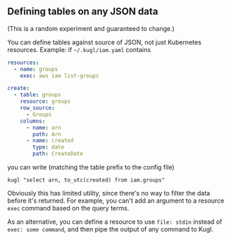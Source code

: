 ## Defining tables on any JSON data

(This is a random experiment and guaranteed to change.)

You can define tables against source of JSON, not just Kubernetes resources. 
Example: if `~/.kugl/iam.yaml` contains

```yaml
resources:
  - name: groups
    exec: aws iam list-groups

create:
  - table: groups
    resource: groups
    row_source:
      - Groups
    columns:
      - name: arn
        path: Arn
      - name: created
        type: date
        path: CreateDate
```

you can write (matching the table prefix to the config file)

```shell
kugl "select arn, to_utc(created) from iam.groups"
```

Obviously this has limited utility, since there's no way to filter the data before it's returned.
For example, you can't add an argument to a resource `exec` command based on the query terms.

As an alternative, you can define a resource to use `file: stdin` instead of `exec: some command`,
and then pipe the output of any command to Kugl.